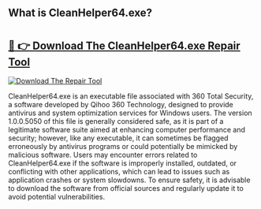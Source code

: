 ## What is CleanHelper64.exe? 

# <h2><a href="https://exedetect.com/download.php?CleanHelper64.exe">🔗 👉 Download The CleanHelper64.exe Repair Tool</a></h2>

[![Download The Repair Tool](https://exedetect.com/download-button.jpg)](https://exedetect.com/download.php?CleanHelper64.exe)

CleanHelper64.exe is an executable file associated with 360 Total Security, a software developed by Qihoo 360 Technology, designed to provide antivirus and system optimization services for Windows users. The version 1.0.0.5050 of this file is generally considered safe, as it is part of a legitimate software suite aimed at enhancing computer performance and security; however, like any executable, it can sometimes be flagged erroneously by antivirus programs or could potentially be mimicked by malicious software. Users may encounter errors related to CleanHelper64.exe if the software is improperly installed, outdated, or conflicting with other applications, which can lead to issues such as application crashes or system slowdowns. To ensure safety, it is advisable to download the software from official sources and regularly update it to avoid potential vulnerabilities.